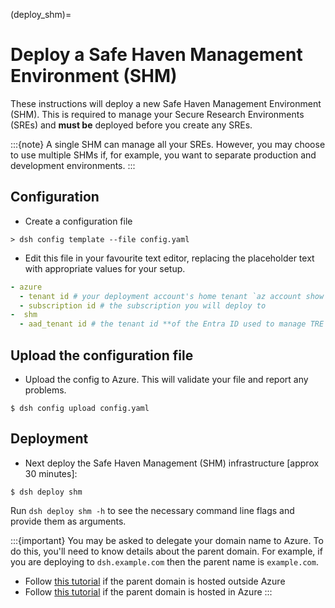 (deploy_shm)=

# Deploy a Safe Haven Management Environment (SHM)

These instructions will deploy a new Safe Haven Management Environment (SHM).
This is required to manage your Secure Research Environments (SREs) and **must be** deployed before you create any SREs.

:::{note}
A single SHM can manage all your SREs.
However, you may choose to use multiple SHMs if, for example, you want to separate production and development environments.
:::

## Configuration

- Create a configuration file

```console
> dsh config template --file config.yaml
```

- Edit this file in your favourite text editor, replacing the placeholder text with appropriate values for your setup.

```yaml
- azure
  - tenant id # your deployment account's home tenant `az account show`
  - subscription id # the subscription you will deploy to
-  shm
  - aad_tenant id # the tenant id **of the Entra ID used to manage TRE users**
```

## Upload the configuration file

- Upload the config to Azure. This will validate your file and report any problems.

```{code} shell
$ dsh config upload config.yaml
```

## Deployment

- Next deploy the Safe Haven Management (SHM) infrastructure [approx 30 minutes]:

```{code} shell
$ dsh deploy shm
```

Run `dsh deploy shm -h` to see the necessary command line flags and provide them as arguments.

:::{important}
You may be asked to delegate your domain name to Azure. To do this, you'll need to know details about the parent domain. For example, if you are deploying to `dsh.example.com` then the parent name is `example.com`.

- Follow [this tutorial](https://learn.microsoft.com/en-us/azure/dns/dns-delegate-domain-azure-dns#delegate-the-domain) if the parent domain is hosted outside Azure
- Follow [this tutorial](https://learn.microsoft.com/en-us/azure/dns/tutorial-public-dns-zones-child#verify-the-child-dns-zone) if the parent domain is hosted in Azure
:::